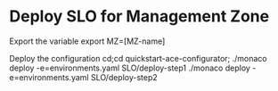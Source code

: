 # Deploy SLO for Management Zone

Export the variable
	 export MZ=[MZ-name]

Deploy the configuration
	cd;cd quickstart-ace-configurator;
	./monaco deploy -e=environments.yaml SLO/deploy-step1
	./monaco deploy -e=environments.yaml SLO/deploy-step2
